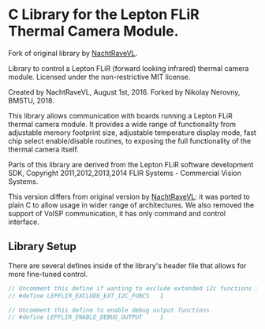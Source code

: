 C Library for the Lepton FLiR Thermal Camera Module.
===============

Fork of original library by [NachtRaveVL](https://github.com/NachtRaveVL/Lepton-FLiR-Arduino).

Library to control a Lepton FLiR (forward looking infrared) thermal camera module.
Licensed under the non-restrictive MIT license.

Created by NachtRaveVL, August 1st, 2016.
Forked by Nikolay Nerovny, BMSTU, 2018.

This library allows communication with boards running a Lepton FLiR thermal camera module. It provides a wide range of functionality from adjustable memory footprint size, adjustable temperature display mode, fast chip select enable/disable routines, to exposing the full functionality of the thermal camera itself.

Parts of this library are derived from the Lepton FLiR software development SDK, Copyright 2011,2012,2013,2014 FLIR Systems - Commercial Vision Systems.

This version differs from original version by [NachtRaveVL](https://github.com/NachtRaveVL/Lepton-FLiR-Arduino): it was ported to plain C to allow usage in wider range of architectures. We also removed the support of VoISP communication, it has only command and control interface.

## Library Setup

There are several defines inside of the library's header file that allows for more fine-tuned control.

```C
// Uncomment this define if wanting to exclude extended i2c functions from compilation.
// #define LEPFLIR_EXCLUDE_EXT_I2C_FUNCS   1

// Uncomment this define to enable debug output functions.
// #define LEPFLIR_ENABLE_DEBUG_OUTPUT     1
```

